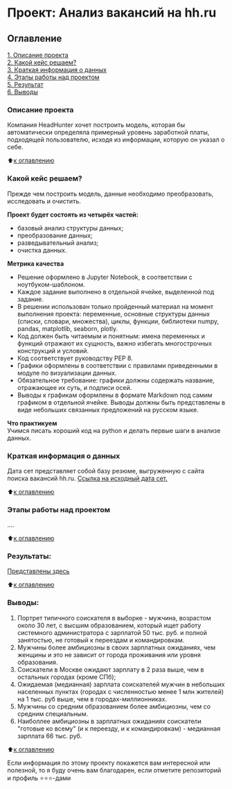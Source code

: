 # Проект: Анализ вакансий на hh.ru

## Оглавление  
[1. Описание проекта](.README.md#Описание-проекта)  
[2. Какой кейс решаем?](.README.md#Какой-кейс-решаем)  
[3. Краткая информация о данных](.README.md#Краткая-информация-о-данных)  
[4. Этапы работы над проектом](.README.md#Этапы-работы-над-проектом)  
[5. Результат](.README.md#Результат)    
[6. Выводы](.README.md#Выводы) 

### Описание проекта    
Компания HeadHunter хочет построить модель, которая бы автоматически определяла примерный уровень заработной платы, подходящей пользователю, исходя из информации, которую он указал о себе. 

:arrow_up:[к оглавлению](_)


### Какой кейс решаем?    
Прежде чем построить модель, данные необходимо преобразовать, исследовать и очистить.

**Проект будет состоять из четырёх частей:**  
- базовый анализ структуры данных;
- преобразование данных;
- разведывательный анализ;
- очистка данных.

**Метрика качества**     
- Решение оформлено в Jupyter Notebook, в соответствии с ноутбуком-шаблоном.
- Каждое задание выполнено в отдельной ячейке, выделенной под задание.
- В решении использован только пройденный материал на момент выполнения проекта: переменные, основные структуры данных (списки, словари, множества), циклы, функции, библиотеки numpy, pandas, matplotlib, seaborn, plotly. 
- Код должен быть читаемым и понятным: имена переменных и функций отражают их сущность, важно избегать многострочных конструкций и условий.
- Код соответствует руководству PEP 8.
- Графики оформлены в соответствии с правилами приведенными в модуле по визуализации данных.
- Обязательное требование: графики должны содержать название, отражающее их суть, и подписи осей.
- Выводы к графикам оформлены в формате Markdown под самим графиком в отдельной ячейке. Выводы должны быть представлены в виде небольших связанных предложений на русском языке.

**Что практикуем**     
Учимся писать хороший код на python и делать первые шаги в анализе данных.


### Краткая информация о данных
Дата сет представляет собой базу резюме, выгруженную с сайта поиска вакансий hh.ru.
[Ссылка на исходный дата сет.](https://drive.google.com/file/d/13WDtIbetgfFL9KqEMEnFsvOkr4lFQ2qg/view?usp=sharing)
  
:arrow_up:[к оглавлению](.README.md#Оглавление)


### Этапы работы над проектом  
....

:arrow_up:[к оглавлению](.README.md#Оглавление)


### Результаты:  
[Представлены здесь](https://github.com/ConstantinVP/DS_learning/blob/master/Project%200/game_v2.ipynb)

:arrow_up:[к оглавлению](.README.md#Оглавление)


### Выводы:  
1. Портрет типичного соискателя в выборке - мужчина, возрастом около 30 лет, с высшим образованием, который ищет работу системного администратора с зарплатой 50 тыс. руб. и полной занятостью, не готовый к переездам и командировкам.
2. Мужчины более амбициозны в своих зарплатных ожиданиях, чем женщины и это не зависит от города проживания или уровня образования.
3. Соискатели в Москве ожидают зарплату в 2 раза выше, чем в остальных городах (кроме СПб);
4. Ожидаемая (медианная) зарплата соискателей мужчин в небольших населенных пунктах (городах с численностью менее 1 млн жителей) на 1 тыс. руб выше, чем в городах-миллионниках.
5. Мужчины со средним образованием более амбициозны, чем со средним специальным.
6. Наиболлее амбициозны в зарплатных ожиданиях соискатели "готовые ко всему" (и к переезду, и к командировкам) - медианная зарплата 66 тыс. руб.

:arrow_up:[к оглавлению](.README.md#Оглавление)


Если информация по этому проекту покажется вам интересной или полезной, то я буду очень вам благодарен, если отметите репозиторий и профиль ⭐️⭐️⭐️-дами